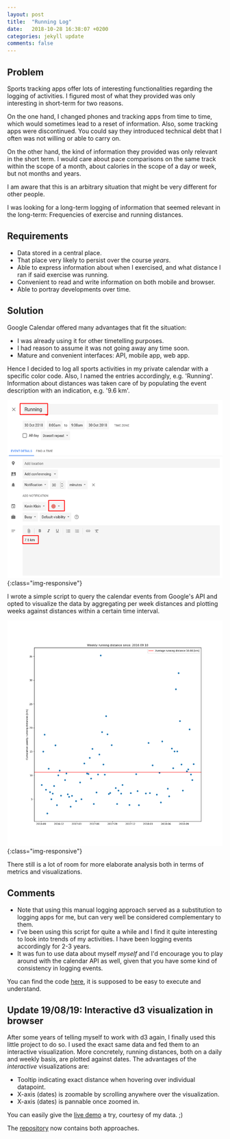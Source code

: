 ```yaml
---
layout: post
title:  "Running Log"
date:   2018-10-28 16:38:07 +0200
categories: jekyll update
comments: false
---
```


## Problem
Sports tracking apps offer lots of interesting functionalities regarding the logging of activities. I figured most of what they provided was only interesting in short-term for two reasons.

On the one hand, I changed phones and tracking apps from time to time, which would sometimes lead to a reset of information. Also, some tracking apps were discontinued. You could say they introduced technical debt that I often was not willing or able to carry on.

On the other hand, the kind of information they provided was only relevant in the short term. I would care about pace comparisons on the same track within the scope of a month, about calories in the scope of a day or week, but not months and years.

I am aware that this is an arbitrary situation that might be very different for other people.

I was looking for a long-term logging of information that seemed relevant in the long-term: Frequencies of exercise and running distances.

## Requirements
- Data stored in a central place.
- That place very likely to persist over the course _years_.
- Able to express information about when I exercised, and what distance I ran if said exercise was running.
- Convenient to read and write information on both mobile and browser.
- Able to portray developments over time.

## Solution
Google Calendar offered many advantages that fit the situation:
- I was already using it for other timetelling purposes.
- I had reason to assume it was not going away any time soon.
- Mature and convenient interfaces: API, mobile app, web app.

Hence I decided to log all sports activities in my private calendar with a specific color code. Also, I named the entries accordingly, e.g. 'Running'. Information about distances was taken care of by populating the event description with an indication, e.g. '9.6 km'.

![gcal event](/imgs/gcal_event.png){:class="img-responsive"}

I wrote a simple script to query the calendar events from Google's API and opted to visualize the data by aggregating per week distances and plotting weeks against distances within a certain time interval.

![resulting plot](/imgs/gcal_distances.png){:class="img-responsive"}

There still is a lot of room for more elaborate analysis both in terms of metrics and visualizations.

## Comments
- Note that using this manual logging approach served as a substitution to logging apps for me, but can very well be considered complementary to them.
- I've been using this script for quite a while and I find it quite interesting to look into trends of my activities. I have been logging events accordingly for 2-3 years.
- It was fun to use data about myself _myself_ and I'd encourage you to play around with the calendar API as well, given that you have some kind of consistency in logging events.

You can find the code [here](https://github.com/kklein/gcal-analysis), it is supposed to be easy to execute and understand.

## Update 19/08/19: Interactive d3 visualization in browser
After some years of telling myself to work with d3 again, I finally used this little project to do so. I used the exact same data and fed them to an interactive visualization. More concretely, running distances, both on a daily and weekly basis, are plotted against dates. The advantages of the _interactive_ visualizations are:

- Tooltip indicating exact distance when hovering over individual datapoint.
- X-axis (dates) is zoomable by scrolling anywhere over the visualization.
- X-axis (dates) is pannable once zoomed in.

You can easily give the [live demo](http://kevinkle.in/gcal_vis/index.html) a try, courtesy of my data. ;)

The [repository](https://github.com/kklein/gcal-analysis) now contains both approaches.
